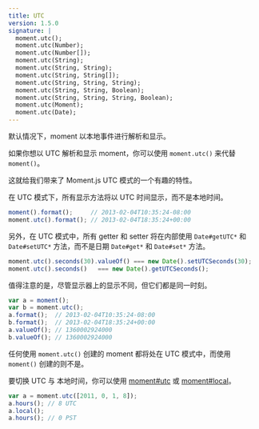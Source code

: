 ```yaml
---
title: UTC
version: 1.5.0
signature: |
  moment.utc();
  moment.utc(Number);
  moment.utc(Number[]);
  moment.utc(String);
  moment.utc(String, String);
  moment.utc(String, String[]);
  moment.utc(String, String, String);
  moment.utc(String, String, Boolean);
  moment.utc(String, String, String, Boolean);
  moment.utc(Moment);
  moment.utc(Date);
---
```


默认情况下，moment 以本地事件进行解析和显示。

如果你想以 UTC 解析和显示 moment，你可以使用 `moment.utc()` 来代替 `moment()`。

这就给我们带来了 Moment.js UTC 模式的一个有趣的特性。

在 UTC 模式下，所有显示方法将以 UTC 时间显示，而不是本地时间。

```javascript
moment().format();     // 2013-02-04T10:35:24-08:00
moment.utc().format(); // 2013-02-04T18:35:24+00:00
```

另外，在 UTC 模式中，所有 getter 和 setter 将在内部使用 `Date#getUTC*` 和 `Date#setUTC*` 方法，而不是日期 `Date#get*` 和 `Date#set*` 方法。

```javascript
moment.utc().seconds(30).valueOf() === new Date().setUTCSeconds(30);
moment.utc().seconds()   === new Date().getUTCSeconds();
```

值得注意的是，尽管显示器上的显示不同，但它们都是同一时刻。

```javascript
var a = moment();
var b = moment.utc();
a.format();  // 2013-02-04T10:35:24-08:00
b.format();  // 2013-02-04T18:35:24+00:00
a.valueOf(); // 1360002924000
b.valueOf(); // 1360002924000
```

任何使用 `moment.utc()` 创建的 moment 都将处在 UTC 模式中，而使用 `moment()` 创建的则不是。

要切换 UTC 与 本地时间，你可以使用 [moment#utc](#/manipulating/utc/) 或 [moment#local](#/manipulating/local/)。

```javascript
var a = moment.utc([2011, 0, 1, 8]);
a.hours(); // 8 UTC
a.local();
a.hours(); // 0 PST
```
